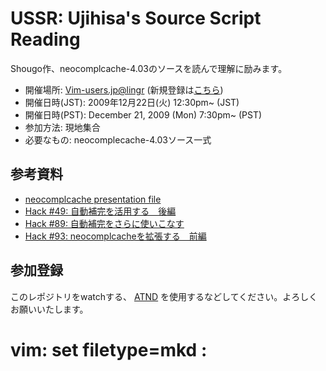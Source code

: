 # USSR: Ujihisa's Source Script Reading

Shougo作、neocomplcache-4.03のソースを読んで理解に励みます。

* 開催場所: [Vim-users.jp@lingr](http://lingr.com/vim) (新規登録は[こちら](http://lingr.com/user/signup?letmein=vim))
* 開催日時(JST): 2009年12月22日(火) 12:30pm~ (JST)
* 開催日時(PST): December 21, 2009 (Mon) 7:30pm~ (PST)
* 参加方法: 現地集合
* 必要なもの: neocomplecache-4.03ソース一式

## 参考資料

* [neocomplcache presentation file](http://github.com/Shougo/neocomplcache/blob/master/presen/neocomplcache.txt)
* [Hack #49: 自動補完を活用する　後編](http://vim-users.jp/2009/07/hack-49/)
* [Hack #89: 自動補完をさらに使いこなす](http://vim-users.jp/2009/10/hack89/)
* [Hack #93: neocomplcacheを拡張する　前編](http://vim-users.jp/2009/10/hack93/)

## 参加登録

このレポジトリをwatchする、 [ATND](http://atnd.org/events/2524) を使用するなどしてください。よろしくお願いいたします。

# vim: set filetype=mkd :
